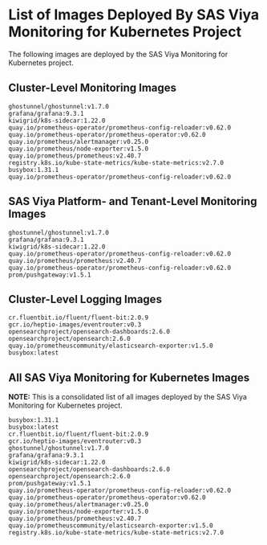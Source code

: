 # List of Images Deployed By SAS Viya Monitoring for Kubernetes Project

The following images are deployed by the SAS Viya Monitoring for Kubernetes project.

## Cluster-Level Monitoring Images

```plaintext
ghostunnel/ghostunnel:v1.7.0
grafana/grafana:9.3.1
kiwigrid/k8s-sidecar:1.22.0
quay.io/prometheus-operator/prometheus-config-reloader:v0.62.0
quay.io/prometheus-operator/prometheus-operator:v0.62.0
quay.io/prometheus/alertmanager:v0.25.0
quay.io/prometheus/node-exporter:v1.5.0
quay.io/prometheus/prometheus:v2.40.7
registry.k8s.io/kube-state-metrics/kube-state-metrics:v2.7.0
busybox:1.31.1
quay.io/prometheus-operator/prometheus-config-reloader:v0.62.0
```

## SAS Viya Platform- and Tenant-Level Monitoring Images

```plaintext
ghostunnel/ghostunnel:v1.7.0
grafana/grafana:9.3.1
kiwigrid/k8s-sidecar:1.22.0
quay.io/prometheus-operator/prometheus-config-reloader:v0.62.0
quay.io/prometheus/prometheus:v2.40.7
quay.io/prometheus-operator/prometheus-config-reloader:v0.62.0
prom/pushgateway:v1.5.1
```

## Cluster-Level Logging Images

```plaintext
cr.fluentbit.io/fluent/fluent-bit:2.0.9
gcr.io/heptio-images/eventrouter:v0.3
opensearchproject/opensearch-dashboards:2.6.0
opensearchproject/opensearch:2.6.0
quay.io/prometheuscommunity/elasticsearch-exporter:v1.5.0
busybox:latest
```

## All SAS Viya Monitoring for Kubernetes Images

**NOTE:**  This is a consolidated list of all images deployed by the SAS Viya Monitoring for Kubernetes project.

```plaintext
busybox:1.31.1
busybox:latest
cr.fluentbit.io/fluent/fluent-bit:2.0.9
gcr.io/heptio-images/eventrouter:v0.3
ghostunnel/ghostunnel:v1.7.0
grafana/grafana:9.3.1
kiwigrid/k8s-sidecar:1.22.0
opensearchproject/opensearch-dashboards:2.6.0
opensearchproject/opensearch:2.6.0
prom/pushgateway:v1.5.1
quay.io/prometheus-operator/prometheus-config-reloader:v0.62.0
quay.io/prometheus-operator/prometheus-operator:v0.62.0
quay.io/prometheus/alertmanager:v0.25.0
quay.io/prometheus/node-exporter:v1.5.0
quay.io/prometheus/prometheus:v2.40.7
quay.io/prometheuscommunity/elasticsearch-exporter:v1.5.0
registry.k8s.io/kube-state-metrics/kube-state-metrics:v2.7.0
```
